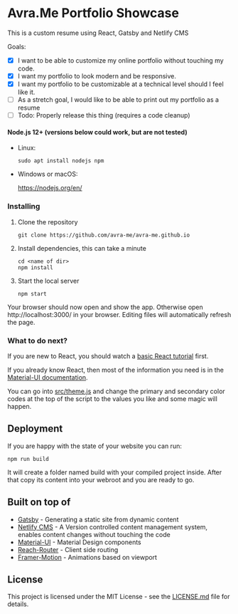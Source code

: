 # Avra.Me Portfolio Showcase
This is a custom resume using React, Gatsby and Netlify CMS

Goals:

- [x] I want to be able to customize my online portfolio without touching my code.
- [x] I want my portfolio to look modern and be responsive.
- [x] I want my portfolio to be customizable at a technical level should I feel like it.
- [ ] As a stretch goal, I would like to be able to print out my portfolio as a resume
- [ ] Todo: Properly release this thing (requires a code cleanup)

#### Node.js 12+ (versions below could work, but are not tested)

- Linux:

  ```
  sudo apt install nodejs npm
  ```

- Windows or macOS:

  https://nodejs.org/en/

### Installing

1. Clone the repository

   ```
   git clone https://github.com/avra-me/avra-me.github.io
   ```

2. Install dependencies, this can take a minute

   ```
   cd <name of dir>
   npm install
   ```

3. Start the local server

   ```
   npm start
   ```

Your browser should now open and show the app. Otherwise open http://localhost:3000/ in your browser. Editing files will automatically refresh the page.

### What to do next?

If you are new to React, you should watch a [basic React tutorial](https://www.youtube.com/results?search_query=react+tutorial) first.

If you already know React, then most of the information you need is in the [Material-UI documentation](https://material-ui.com/getting-started/usage/).

You can go into [src/theme.js](/src/theme.js) and change the primary and secondary color codes at the top of the script to the values you like and some magic will happen.

## Deployment

If you are happy with the state of your website you can run:

```
npm run build
```

It will create a folder named build with your compiled project inside. After that copy its content into your webroot and you are ready to go.

## Built on top of

- [Gatsby](gatsbyjs.org/) - Generating a static site from dynamic content
- [Netlify CMS](netlifycms.org/) - A Version controlled content management system, enables content changes without touching the code
- [Material-UI](https://github.com/mui-org/material-ui) - Material Design components
- [Reach-Router](https://github.com/reach/router) - Client side routing
- [Framer-Motion](https://www.framer.com/api/motion/) - Animations based on viewport

## License

This project is licensed under the MIT License - see the [LICENSE.md](https://github.com/avra-me/avra-me.github.io/blob/master/LICENSE) file for details.
